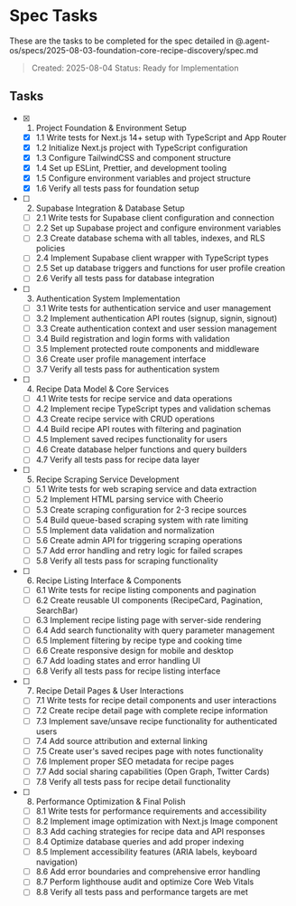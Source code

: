 # Spec Tasks

These are the tasks to be completed for the spec detailed in @.agent-os/specs/2025-08-03-foundation-core-recipe-discovery/spec.md

> Created: 2025-08-04
> Status: Ready for Implementation

## Tasks

- [x] 1. Project Foundation & Environment Setup
  - [x] 1.1 Write tests for Next.js 14+ setup with TypeScript and App Router
  - [x] 1.2 Initialize Next.js project with TypeScript configuration
  - [x] 1.3 Configure TailwindCSS and component structure
  - [x] 1.4 Set up ESLint, Prettier, and development tooling
  - [x] 1.5 Configure environment variables and project structure
  - [x] 1.6 Verify all tests pass for foundation setup

- [ ] 2. Supabase Integration & Database Setup
  - [ ] 2.1 Write tests for Supabase client configuration and connection
  - [ ] 2.2 Set up Supabase project and configure environment variables
  - [ ] 2.3 Create database schema with all tables, indexes, and RLS policies
  - [ ] 2.4 Implement Supabase client wrapper with TypeScript types
  - [ ] 2.5 Set up database triggers and functions for user profile creation
  - [ ] 2.6 Verify all tests pass for database integration

- [ ] 3. Authentication System Implementation
  - [ ] 3.1 Write tests for authentication service and user management
  - [ ] 3.2 Implement authentication API routes (signup, signin, signout)
  - [ ] 3.3 Create authentication context and user session management
  - [ ] 3.4 Build registration and login forms with validation
  - [ ] 3.5 Implement protected route components and middleware
  - [ ] 3.6 Create user profile management interface
  - [ ] 3.7 Verify all tests pass for authentication system

- [ ] 4. Recipe Data Model & Core Services
  - [ ] 4.1 Write tests for recipe service and data operations
  - [ ] 4.2 Implement recipe TypeScript types and validation schemas
  - [ ] 4.3 Create recipe service with CRUD operations
  - [ ] 4.4 Build recipe API routes with filtering and pagination
  - [ ] 4.5 Implement saved recipes functionality for users
  - [ ] 4.6 Create database helper functions and query builders
  - [ ] 4.7 Verify all tests pass for recipe data layer

- [ ] 5. Recipe Scraping Service Development
  - [ ] 5.1 Write tests for web scraping service and data extraction
  - [ ] 5.2 Implement HTML parsing service with Cheerio
  - [ ] 5.3 Create scraping configuration for 2-3 recipe sources
  - [ ] 5.4 Build queue-based scraping system with rate limiting
  - [ ] 5.5 Implement data validation and normalization
  - [ ] 5.6 Create admin API for triggering scraping operations
  - [ ] 5.7 Add error handling and retry logic for failed scrapes
  - [ ] 5.8 Verify all tests pass for scraping functionality

- [ ] 6. Recipe Listing Interface & Components
  - [ ] 6.1 Write tests for recipe listing components and pagination
  - [ ] 6.2 Create reusable UI components (RecipeCard, Pagination, SearchBar)
  - [ ] 6.3 Implement recipe listing page with server-side rendering
  - [ ] 6.4 Add search functionality with query parameter management
  - [ ] 6.5 Implement filtering by recipe type and cooking time
  - [ ] 6.6 Create responsive design for mobile and desktop
  - [ ] 6.7 Add loading states and error handling UI
  - [ ] 6.8 Verify all tests pass for recipe listing interface

- [ ] 7. Recipe Detail Pages & User Interactions
  - [ ] 7.1 Write tests for recipe detail components and user interactions
  - [ ] 7.2 Create recipe detail page with complete recipe information
  - [ ] 7.3 Implement save/unsave recipe functionality for authenticated users
  - [ ] 7.4 Add source attribution and external linking
  - [ ] 7.5 Create user's saved recipes page with notes functionality
  - [ ] 7.6 Implement proper SEO metadata for recipe pages
  - [ ] 7.7 Add social sharing capabilities (Open Graph, Twitter Cards)
  - [ ] 7.8 Verify all tests pass for recipe detail functionality

- [ ] 8. Performance Optimization & Final Polish
  - [ ] 8.1 Write tests for performance requirements and accessibility
  - [ ] 8.2 Implement image optimization with Next.js Image component
  - [ ] 8.3 Add caching strategies for recipe data and API responses
  - [ ] 8.4 Optimize database queries and add proper indexing
  - [ ] 8.5 Implement accessibility features (ARIA labels, keyboard navigation)
  - [ ] 8.6 Add error boundaries and comprehensive error handling
  - [ ] 8.7 Perform lighthouse audit and optimize Core Web Vitals
  - [ ] 8.8 Verify all tests pass and performance targets are met